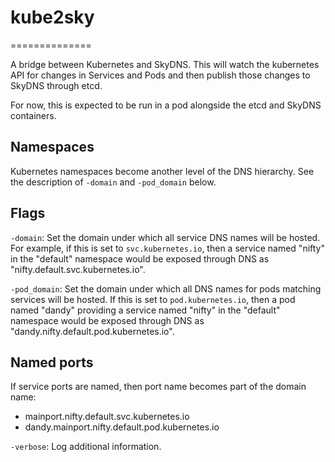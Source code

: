 # kube2sky
==============

A bridge between Kubernetes and SkyDNS.  This will watch the kubernetes API for
changes in Services and Pods and then publish those changes to SkyDNS through etcd.

For now, this is expected to be run in a pod alongside the etcd and SkyDNS
containers.

## Namespaces

Kubernetes namespaces become another level of the DNS hierarchy.  See the
description of `-domain` and `-pod_domain` below.

## Flags

`-domain`: Set the domain under which all service DNS names will be hosted.  For
example, if this is set to `svc.kubernetes.io`, then a service named "nifty" in the
"default" namespace would be exposed through DNS as
"nifty.default.svc.kubernetes.io".

`-pod_domain`: Set the domain under which all DNS names for pods matching services
will be hosted. If this is set to `pod.kubernetes.io`, then a pod named "dandy"
providing a service named "nifty" in the "default" namespace would be exposed
through DNS as
"dandy.nifty.default.pod.kubernetes.io".

## Named ports

If service ports are named, then port name becomes part of the domain name:
* mainport.nifty.default.svc.kubernetes.io
* dandy.mainport.nifty.default.pod.kubernetes.io


`-verbose`: Log additional information.
